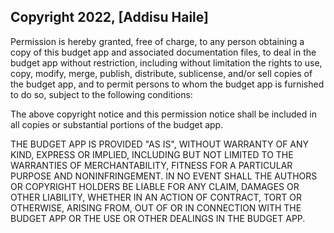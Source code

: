 ## Copyright 2022, [Addisu Haile]

Permission is hereby granted, free of charge, to any person obtaining a copy of this budget app and associated documentation files, to deal in the budget app without restriction, including without limitation the rights to use, copy, modify, merge, publish, distribute, sublicense, and/or sell copies of the budget app, and to permit persons to whom the budget app is furnished to do so, subject to the following conditions:

The above copyright notice and this permission notice shall be included in all copies or substantial portions of the budget app.

THE BUDGET APP IS PROVIDED "AS IS", WITHOUT WARRANTY OF ANY KIND, EXPRESS OR IMPLIED, INCLUDING BUT NOT LIMITED TO THE WARRANTIES OF MERCHANTABILITY, FITNESS FOR A PARTICULAR PURPOSE AND NONINFRINGEMENT. IN NO EVENT SHALL THE AUTHORS OR COPYRIGHT HOLDERS BE LIABLE FOR ANY CLAIM, DAMAGES OR OTHER LIABILITY, WHETHER IN AN ACTION OF CONTRACT, TORT OR OTHERWISE, ARISING FROM, OUT OF OR IN CONNECTION WITH THE BUDGET APP OR THE USE OR OTHER DEALINGS IN THE BUDGET APP.
